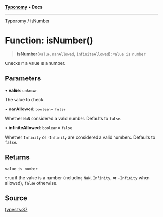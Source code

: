 [**Typonomy**](../README.md) • **Docs**

***

[Typonomy](../globals.md) / isNumber

# Function: isNumber()

> **isNumber**(`value`, `nanAllowed`, `infiniteAllowed`): `value is number`

Checks if a value is a number.

## Parameters

• **value**: `unknown`

The value to check.

• **nanAllowed**: `boolean`= `false`

Whether `NaN` considered a valid number. Defaults to `false`.

• **infiniteAllowed**: `boolean`= `false`

Whether `Infinity` or `-Infinity` are considered a valid numbers. Defaults to `false`.

## Returns

`value is number`

`true` if the value is a number (including `NaN`, `Infinity`, or `-Infinity` when allowed),
  `false` otherwise.

## Source

[types.ts:37](https://github.com/softcraft-development/typonomy/blob/ac449b6265e0e88e666105085e6c109ec445538b/src/types.ts#L37)

